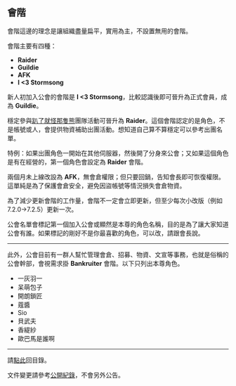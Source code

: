 ## 會階

會階這邊的理念是讓組織盡量扁平，實用為主，不設置無用的會階。

會階主要有四種：
- **Raider**
- **Guildie**
- **AFK**
- **I <3 Stormsong**

新人初加入公會的會階是 **I <3 Stormsong**，比較認識後即可晉升為正式會員，成為 **Guildie**。

穩定參與[趴了就怪那隻熊](https://badbadweather.github.io/raid.html)團隊活動可晉升為 **Raider**。這個會階認定的是角色，不是帳號或人，會提供物資補助出團活動。想知道自己算不算穩定可以參考出團名單。

特例：如果出團角色一開始在其他伺服器，然後開了分身來公會；又如果這個角色是有在經營的，第一個角色會設定為 **Raider** 會階。

兩個月未上線改設為 **AFK**，無會倉權限；但只要回鍋，告知會長即可恢復權限。這單純是為了保護會倉安全，避免因盜帳號等情況損失會倉物資。

為了減少更新會階的工作量，會階不一定會立即更新，但至少每次小改版（例如 7.2.0→7.2.5）更新一次。

公會名單會標記第一個加入公會或顯然是本尊的角色名稱，目的是為了讓大家知道公會有誰。如果標記的剛好不是你最喜歡的角色，可以改，請跟會長說。

---

此外，公會目前有一群人幫忙管理會倉、招募、物資、文宣等事務，也就是俗稱的公會幹部，會視需求掛 **Bankruiter** 會階。以下只列出本尊角色。

- 一灰羽一
- 呆萌包子
- 開朗鎖匠
- 蔻醬
- Sio
- 貝武夫
- 香緹紗
- 歐巴馬是誰啊

--- 

請[點此](https://badbadweather.github.io/)回目錄。

文件變更請參考[公開紀錄](https://github.com/badbadweather/badbadweather.github.io/commits/master/ranks.md)，不會另外公告。
